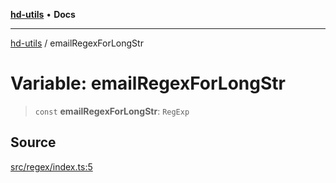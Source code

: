 [**hd-utils**](../README.md) • **Docs**

***

[hd-utils](../globals.md) / emailRegexForLongStr

# Variable: emailRegexForLongStr

> `const` **emailRegexForLongStr**: `RegExp`

## Source

[src/regex/index.ts:5](https://github.com/AhmadHddad/h-utils/blob/5c76ff5de068cee019fc632d9da2e395721bb48f/src/regex/index.ts#L5)
